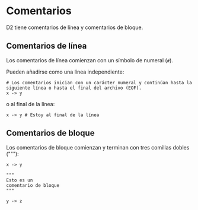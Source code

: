 # Comentarios

D2 tiene comentarios de línea y comentarios de bloque.

## Comentarios de línea

Los comentarios de línea comienzan con un símbolo de numeral (`#`).

Pueden añadirse como una línea independiente:

```d2
# Los comentarios inician con un carácter numeral y continúan hasta la siguiente línea o hasta el final del archivo (EOF).
x -> y
```

o al final de la línea:

```d2
x -> y # Estoy al final de la línea
```

## Comentarios de bloque

Los comentarios de bloque comienzan y terminan con tres comillas dobles ("""):

```d2
x -> y

"""
Esto es un
comentario de bloque
"""

y -> z
```
